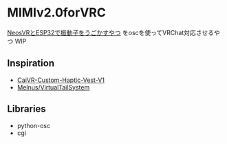 # MIMIv2.0forVRC
[NeosVRとESP32で振動子をうごかすやつ](https://github.com/SmiSANN/esp32-earhaptics-device) をoscを使ってVRChat対応させるやつ WIP
## Inspiration
- [CaiVR-Custom-Haptic-Vest-V1](https://github.com/CaiVR/CaiVR-Custom-Haptic-Vest-V1)
- [Melnus/VirtualTailSystem](https://logix-educational-institute.github.io/NeosVRJP-Techbook/examples/VirtualTailSystem.html)
## Libraries
- python-osc
- cgi
